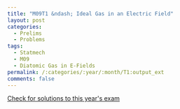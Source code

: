 ```yaml
---
title: "M09T1 &ndash; Ideal Gas in an Electric Field"
layout: post
categories:
  - Prelims
  - Problems
tags:
  - Statmech
  - M09
  - Diatomic Gas in E-Fields
permalink: /:categories/:year/:month/T1:output_ext
comments: false
---
```

<object data="2009M1T.pdf" type="application/pdf" width="100%" height="500"></object>
<div class="message"><a href='https://princetonprelim.com/prelim/23/'>Check for solutions to this year's exam</a></div>